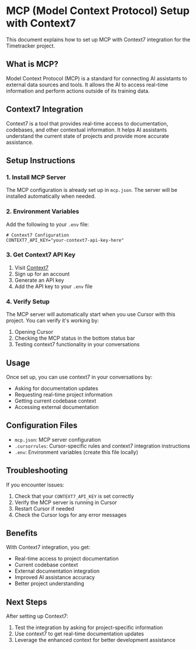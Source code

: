 # MCP (Model Context Protocol) Setup with Context7

This document explains how to set up MCP with Context7 integration for the Timetracker project.

## What is MCP?

Model Context Protocol (MCP) is a standard for connecting AI assistants to external data sources and tools. It allows the AI to access real-time information and perform actions outside of its training data.

## Context7 Integration

Context7 is a tool that provides real-time access to documentation, codebases, and other contextual information. It helps AI assistants understand the current state of projects and provide more accurate assistance.

## Setup Instructions

### 1. Install MCP Server

The MCP configuration is already set up in `mcp.json`. The server will be installed automatically when needed.

### 2. Environment Variables

Add the following to your `.env` file:

```env
# Context7 Configuration
CONTEXT7_API_KEY="your-context7-api-key-here"
```

### 3. Get Context7 API Key

1. Visit [Context7](https://context7.com)
2. Sign up for an account
3. Generate an API key
4. Add the API key to your `.env` file

### 4. Verify Setup

The MCP server will automatically start when you use Cursor with this project. You can verify it's working by:

1. Opening Cursor
2. Checking the MCP status in the bottom status bar
3. Testing context7 functionality in your conversations

## Usage

Once set up, you can use context7 in your conversations by:

- Asking for documentation updates
- Requesting real-time project information
- Getting current codebase context
- Accessing external documentation

## Configuration Files

- `mcp.json`: MCP server configuration
- `.cursorrules`: Cursor-specific rules and context7 integration instructions
- `.env`: Environment variables (create this file locally)

## Troubleshooting

If you encounter issues:

1. Check that your `CONTEXT7_API_KEY` is set correctly
2. Verify the MCP server is running in Cursor
3. Restart Cursor if needed
4. Check the Cursor logs for any error messages

## Benefits

With Context7 integration, you get:

- Real-time access to project documentation
- Current codebase context
- External documentation integration
- Improved AI assistance accuracy
- Better project understanding

## Next Steps

After setting up Context7:

1. Test the integration by asking for project-specific information
2. Use context7 to get real-time documentation updates
3. Leverage the enhanced context for better development assistance 